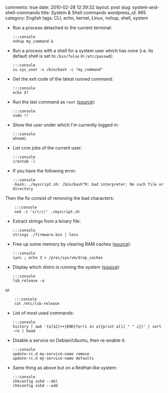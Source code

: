 comments: true
date: 2010-02-28 12:39:32
layout: post
slug: system-and-shell-commands
title: System & Shell commands
wordpress_id: 965
category: English
tags: CLI, echo, kernel, Linux, nohup, shell, system

  * Run a process detached to the current terminal:

        :::console
        nohup my_command &

  * Run a process with a shell for a system user which has none (i.e. its default shell is set to `/bin/false` in `/etc/passwd`):

        :::console
        su sys_user -s /bin/bash -c "my_command"

  * Get the exit code of the latest runned command:

        :::console
        echo $?

  * Run the last command as `root` ([source](http://blog.hardikr.com/post/2337320222/sudo-previous-command)):

        :::console
        sudo !!

  * Show the user under which I'm currently logged in:

        :::console
        whoami

  * List cron jobs of the current user:

        :::console
        crontab -l

  * If you have the following error:

        :::console
        -bash: ./myscript.sh: /bin/bash^M: bad interpreter: No such file or directory

  Then the fix consist of removing the bad characters:

        :::console
        sed -i 's/\r//' ./myscript.sh

  * Extract strings from a binary file:

        :::console
        strings ./firmware.bin | less

  * Free up some memory by clearing RAM caches ([source](http://www.scottklarr.com/topic/134/linux-how-to-clear-the-cache-from-memory/)):

        :::console
        sync ; echo 3 > /proc/sys/vm/drop_caches

  * Display which distro is running the system ([source](http://news.ycombinator.com/item?id=1973441)):

        :::console
        lsb_release -a

  or

        :::console
        cat /etc/lsb-release

  * List of most used commands:

        :::console
        history | awk '{a[$2]++}END{for(i in a){print a[i] " " i}}' | sort -rn | head

  * Disable a service on Debian/Ubuntu, then re-enable it:

        :::console
        update-rc.d my-service-name remove
        update-rc.d my-service-name defaults

  * Same thing as above but on a RedHat-like system:

        :::console
        chkconfig sshd --del
        chkconfig sshd --add

